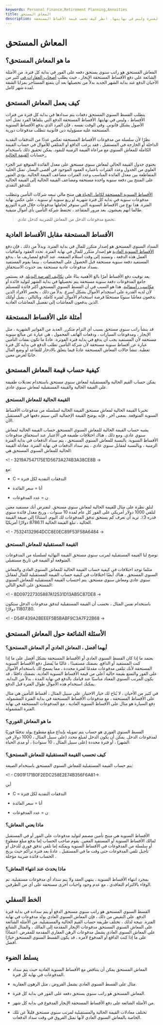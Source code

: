 ```yaml
---
keywords: Personal Finance,Retirement Planning,Annuities
title: المعاش المستحق
description: المعاش المستحق هو راتب سنوي مع استحقاق السداد في بداية الفترة وليس في نهايتها. انظر كيف تحسب قيمة الأقساط المستحقة.
---
```


# المعاش المستحق
## ما هو المعاش المستحق؟

المعاش المستحق هو راتب سنوي يستحق دفعه على الفور في بداية كل فترة. من الأمثلة الشائعة على دفع الأقساط المستحقة الإيجار ، حيث يطلب [أصحاب العقارات في](/landlord) كثير من الأحيان الدفع عند بداية الشهر الجديد بدلاً من تحصيلها بعد أن يتمتع المستأجر بمزايا الشقة لمدة شهر كامل.

## كيف يعمل المعاش المستحق

يتطلب القسط السنوي المستحق دفعات يتم سدادها في بداية كل فترة من فترات الأقساط ، وليس في نهايتها. الأقساط المستحقة الدفع التي يتلقاها الفرد تمثل أحد الأصول بشكل قانوني. وفي الوقت نفسه ، فإن الفرد الذي يدفع الأقساط السنوية المستحقة عليه مسؤولية دين قانونية تتطلب مدفوعات دورية.

نظرًا لأن سلسلة من مدفوعات الأقساط المستحقة تعكس عددًا من التدفقات النقدية الداخلة أو الخارجة في المستقبل ، فقد يرغب الدافع أو المتلقي للأموال في حساب القيمة الكاملة للمعاش السنوي مع مراعاة القيمة الزمنية للنقود. يمكن تحقيق ذلك باستخدام حسابات [القيمة الحالية .](/presentvalue)

يحتوي جدول القيمة الحالي لمعاش سنوي مستحق على معدل الفائدة المتوقع عبر الجزء العلوي من الجدول وعدد الفترات باعتباره العمود الموجود في أقصى اليسار. تمثل الخلية المتقاطعة بين معدل الفائدة المناسب وعدد الفترات مضاعف القيمة الحالية. يؤدي العثور على المنتج بين دفعة سنوية واحدة مستحقة ومضاعف القيمة الحالية إلى القيمة الحالية للتدفق النقدي.

[الأقساط السنوية المستحقة لكامل الحياة هي](/whole-life-annuity-due) منتج مالي تبيعه شركات التأمين وتتطلب مدفوعات سنوية في بداية كل فترة شهرية أو ربع سنوية أو سنوية ، على عكس نهاية الفترة. هذا نوع من الأقساط السنوية التي ستوفر لحاملها مدفوعات خلال فترة التوزيع طالما أنهم يعيشون. بعد مرور المتقاعد ، تحتفظ شركة التأمين بأي أموال متبقية.

> تخضع مدفوعات الدخل من المعاش للضريبة كدخل عادي.

>

## الأقساط المستحقة مقابل الأقساط العادية

السداد السنوي المستحق هو إصدار متكرر للمال في بداية الفترة. وبدلاً من ذلك ، فإن دفع [الأقساط السنوية العادية](/ordinaryannuity) هو إصدار متكرر للمال في نهاية الفترة. تحدد العقود واتفاقيات العمل هذه الدفعة ، وتستند إلى وقت استلام المنفعة. عند الدفع لمصاريف ما ، يدفع المستفيد دفعة سنوية مستحقة قبل الحصول على المخصصات ، بينما يقوم المستفيد بسداد مدفوعات عادية مستحقة بعد حدوث الاستحقاق.

يعد توقيت دفع الأقساط أمرًا بالغ الأهمية بناءً على [تكاليف الفرصة البديلة](/opportunitycost). قد يستثمر جامع المدفوعات دفعة سنوية مستحقة يتم تحصيلها في بداية الشهر لتوليد فائدة أو [مكاسب رأسمالية](/capitalgain). هذا هو السبب في أن القسط السنوي المستحق أكثر فائدة للمستلم لأن لديه القدرة على استخدام الأموال بشكل أسرع. بدلاً من ذلك ، يخسر الأفراد الذين يدفعون معاشًا سنويًا مستحقًا فرصة استخدام الأموال لفترة كاملة. وبالتالي ، يميل أولئك الذين يدفعون المعاشات إلى تفضيل المعاشات العادية.

## أمثلة على الأقساط المستحقة

قد ينشأ راتب سنوي مستحق بسبب أي التزام متكرر. العديد من الفواتير الشهرية ، مثل الإيجار ، ومدفوعات السيارات ، ودفعات الهاتف المحمول ، هي عبارة عن مبالغ سنوية مستحقة لأن المستفيد يجب أن يدفع في بداية فترة الفوترة. عادةً ما تكون نفقات التأمين عبارة عن أقساط سنوية مستحقة لأن شركة التأمين تطلب الدفع في بداية كل فترة تغطية. تنشأ حالات المعاش المستحقة عادةً فيما يتعلق بالادخار للتقاعد أو وضع المال جانبًا لغرض معين.

## كيفية حساب قيمة المعاش المستحق

يمكن حساب القيم الحالية والمستقبلية لمعاش سنوي مستحق باستخدام تعديلات طفيفة على القيمة الحالية والقيمة المستقبلية لمعاش سنوي عادي.

### القيمة الحالية للمعاش المستحق

تخبرنا القيمة الحالية لمعاش مستحق القيمة الحالية لسلسلة من مدفوعات الأقساط السنوية المتوقعة. بمعنى آخر ، فإنه يوضح القيمة الإجمالية التي سيتم دفعها في المستقبل الآن.

يشبه حساب القيمة الحالية للمعاش السنوي المستحق حساب القيمة الحالية لمعاش سنوي عادي. ومع ذلك ، هناك اختلافات طفيفة في الاعتبار عند استحقاق مدفوعات الأقساط السنوية. بالنسبة للمعاش السنوي المستحق ، يتم سداد الدفعات في بداية الفترة الزمنية ، وبالنسبة لمقابل سنوي عادي ، يتم سداد الدفعات في نهاية الفترة. معادلة القيمة الحالية للمعاش السنوي المستحق هي:

<! - 3219A7547175E1D5673A274B3A38CE8B ->

مع:

- C = التدفقات النقدية لكل فترة

- أنا = سعر الفائدة

- ن = عدد المدفوعات

لنلقِ نظرة على مثال للقيمة الحالية لمعاش سنوي مستحق. لنفترض أنك مستفيد معين لتلقي 1000 دولار أمريكي على الفور كل عام لمدة 10 سنوات ، وربح معدل فائدة سنوي قدره 3٪. تريد أن تعرف كم يستحق تدفق المدفوعات لك اليوم. استنادًا إلى صيغة القيمة الحالية ، تبلغ القيمة الحالية 8786.11 دولارًا أمريكيًا.

<! - 75324132964DCC8E0EC89F53F58A6484 ->

### القيمة المستقبلية للمعاش المستحق

توضح لنا القيمة المستقبلية لمرتب سنوي مستحق القيمة النهائية لسلسلة من المدفوعات المتوقعة أو القيمة في تاريخ مستقبلي.

مثلما توجد اختلافات في كيفية حساب القيمة الحالية للمعاش السنوي العادي والمعاش السنوي المستحق ، هناك أيضًا اختلافات في كيفية حساب القيمة المستقبلية للمال لمقابل سنوي عادي ومعاش سنوي مستحق. يتم احتساب القيمة المستقبلية للمعاش السنوي المستحق على النحو التالي:

<! - 8D097227305887A12531D13AB5C87DE8 ->

باستخدام نفس المثال ، نحسب أن القيمة المستقبلية لتدفق مدفوعات الدخل ستكون 11807.80 دولارًا.

<! - D54F439A2BEEEF5B5BABF9C3A7F22B68 ->

## الأسئلة الشائعة حول المعاش المستحق

### أيهما أفضل ، المعاش العادي أم المعاش المستحق؟

يعتمد ما إذا كان القسط السنوي العادي أو الأقساط المستحقة بشكل أفضل على ما إذا كنت المستفيد أو الدافع. بصفتك مستفيدًا ، غالبًا ما يُفضل دفع الأقساط السنوية المستحقة لأنك تتلقى مدفوعات مقدمًا لفترة محددة ، مما يسمح لك باستخدام الأموال على الفور والتمتع بقيمة حالية أعلى من قيمة الأقساط السنوية العادية. بصفتك دافعًا ، قد يكون المرتب السنوي المعتاد مناسبًا عند قيامك بالدفع في نهاية المدة ، بدلاً من البداية. يمكنك استخدام هذه الأموال طوال الفترة قبل الدفع.

في كثير من الأحيان ، لا يُتاح لك خيار الاختيار. على سبيل المثال ، أقساط التأمين هي مثال على الأقساط المستحقة ، مع مدفوعات الأقساط المستحقة في بداية الفترة المشمولة. دفع السيارة هو مثال على الأقساط السنوية العادية ، مع المدفوعات المستحقة في نهاية الفترة المشمولة.

### ما هو المعاش الفوري؟

القسط السنوي الفوري هو حساب يتم تمويله بإيداع مبلغ مقطوع يولد تدفقًا فوريًا لمدفوعات الدخل. يمكن أن يكون الدخل لمبلغ محدد (على سبيل المثال ، 1000 دولار في الشهر) ، أو فترة محددة (على سبيل المثال ، 10 سنوات) ، أو مدى الحياة.

### كيف تحسب القيمة المستقبلية للمعاش المستحق؟

يتم حساب القيمة المستقبلية للمعاش السنوي المستحق باستخدام الصيغة:

<! - C901F171B0F2EDC258E2E74B356F6A81->

أين

- C = التدفقات النقدية لكل فترة

- أنا = سعر الفائدة

- ن = عدد المدفوعات

### ماذا يعني المعاش؟

الأقساط السنوية هي منتج تأمين مصمم لتوليد مدفوعات على الفور أو في المستقبل لمالك الأقساط السنوية أو المستفيد المعين. يقوم صاحب الحساب إما بدفع مبلغ مقطوع أو سلسلة من المدفوعات في الأقساط السنوية ويمكنه إما تلقي تدفق فوري للدخل أو تأجيل تلقي المدفوعات حتى وقت ما في المستقبل ، عادةً بعد فترة تراكم حيث يربح الحساب فائدة ضريبة مؤجلة .

### ماذا يحدث عند انتهاء المعاش؟

بمجرد انتهاء الأقساط السنوية ، ينتهي العقد ولا يتم سداد أي مدفوعات مستقبلية. تم الوفاء بالالتزام التعاقدي ، مع عدم وجود واجبات أخرى مستحقة على أي من الطرفين.

## الخط السفلي

القسط السنوي المستحق هو راتب سنوي مستحق الدفع أو يتم سداده في بداية فترة الدفع. على النقيض من ذلك ، فإن المعاش السنوي العادي يولد مدفوعات في نهاية الفترة. نتيجة لذلك ، تختلف طريقة حساب القيم الحالية والمستقبلية. من الأمثلة الشائعة على المعاش السنوي المستحق مدفوعات الإيجار المقدمة إلى المالك ، والمثال الشائع على المعاش السنوي العادي يشمل مدفوعات الرهن العقاري المقدمة للمقرض. اعتمادًا على ما إذا كنت الدافع أو المدفوع لأمره ، قد يكون القسط السنوي المستحق خيارًا أفضل.

## يسلط الضوء

- المعاش المستحق يمكن أن يتناقض مع الأقساط السنوية العادية حيث يتم سداد المدفوعات في نهاية كل فترة.

- مثال على القسط السنوي العادي يشمل القروض ، مثل الرهون العقارية.

- المعاش المستحق هو راتب سنوي يستحق دفعه على الفور في بداية كل فترة.

- من الأمثلة الشائعة على دفع الأقساط المستحقة الإيجار المدفوع في بداية كل شهر.

- تختلف معادلات القيمة الحالية والمستقبلية لمرتب سنوي مستحق قليلاً عن تلك الخاصة بالمعاش السنوي العادي لأنها تمثل الفروق في وقت سداد الدفعات.

